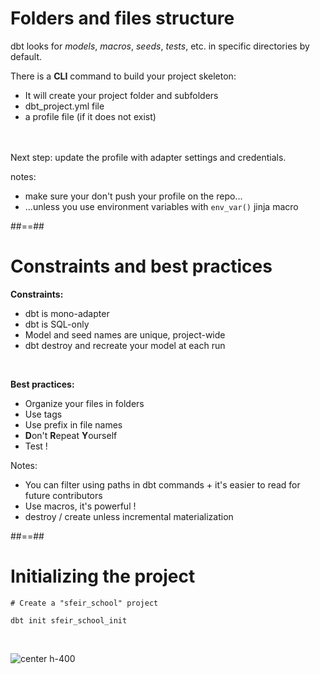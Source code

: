 <!-- .slide -->
# Folders and files structure

dbt looks for _models_, _macros_, _seeds_, _tests_, etc. in specific directories by default.

There is a **CLI** command to build your project skeleton:

- It will create your project folder and subfolders
- dbt_project.yml file
- a profile file (if it does not exist)

<br/><br/>
Next step: update the profile with adapter settings and credentials.

notes:
* make sure your don't push your profile on the repo...
* ...unless you use environment variables with `env_var()` jinja macro

##==##
<!-- .slide-->
# Constraints and best practices

**Constraints:**

* dbt is mono-adapter
* dbt is SQL-only
* Model and seed names are unique, project-wide
* dbt destroy and recreate your model at each run

<br/>

**Best practices:**

* Organize your files in folders
* Use tags
* Use prefix in file names
* **D**on't **R**epeat **Y**ourself
* Test !

Notes:
* You can filter using paths in dbt commands + it's easier to read for future contributors
* Use macros, it's powerful !
* destroy / create unless incremental materialization

##==##
<!-- .slide class="with-code"-->
# Initializing the project

```bash[]
# Create a "sfeir_school" project

dbt init sfeir_school_init
```

<br/>

![center h-400](./assets/images/docs/markdown/20-project-structure/tree.png)
